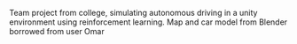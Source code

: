 Team project from college, simulating autonomous driving in a unity environment using reinforcement learning. Map and car model from Blender borrowed from user Omar
